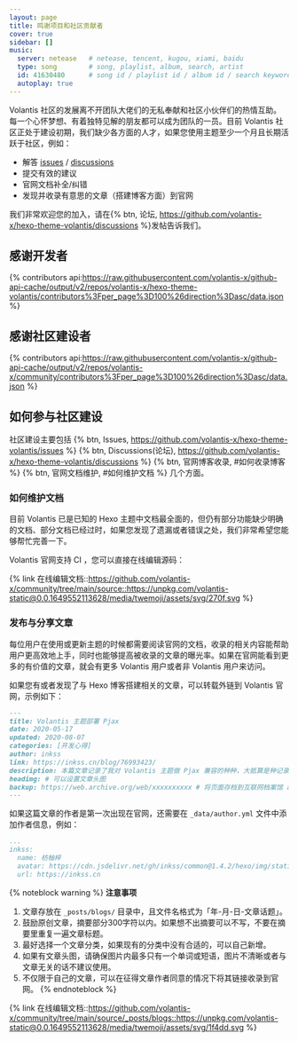 ```yaml
---
layout: page
title: 鸣谢项目和社区贡献者
cover: true
sidebar: []
music:
  server: netease   # netease, tencent, kugou, xiami, baidu
  type: song        # song, playlist, album, search, artist
  id: 41630480      # song id / playlist id / album id / search keyword
  autoplay: true
---
```


Volantis 社区的发展离不开团队大佬们的无私奉献和社区小伙伴们的热情互助。每一个心怀梦想、有着独特见解的朋友都可以成为团队的一员。目前 Volantis 社区正处于建设初期，我们缺少各方面的人才，如果您使用主题至少一个月且长期活跃于社区，例如：

- 解答 [issues](https://github.com/volantis-x/hexo-theme-volantis/issues) / [discussions](https://github.com/volantis-x/hexo-theme-volantis/discussions)
- 提交有效的建议
- 官网文档补全/纠错
- 发现并收录有意思的文章（搭建博客方面）到官网

我们非常欢迎您的加入，请在{% btn, 论坛, https://github.com/volantis-x/hexo-theme-volantis/discussions %}发帖告诉我们。


<!-- more -->

## 感谢开发者

{% contributors api:https://raw.githubusercontent.com/volantis-x/github-api-cache/output/v2/repos/volantis-x/hexo-theme-volantis/contributors%3Fper_page%3D100%26direction%3Dasc/data.json %}

## 感谢社区建设者

{% contributors api:https://raw.githubusercontent.com/volantis-x/github-api-cache/output/v2/repos/volantis-x/community/contributors%3Fper_page%3D100%26direction%3Dasc/data.json %}

## 如何参与社区建设

社区建设主要包括 {% btn, Issues, https://github.com/volantis-x/hexo-theme-volantis/issues %} {% btn, Discussions(论坛), https://github.com/volantis-x/hexo-theme-volantis/discussions %} {% btn, 官网博客收录, #如何收录博客 %} {% btn, 官网文档维护, #如何维护文档 %} 几个方面。


### 如何维护文档

目前 Volantis 已是已知的 Hexo 主题中文档最全面的，但仍有部分功能缺少明确的文档、部分文档已经过时，如果您发现了遗漏或者错误之处，我们非常希望您能够帮忙完善一下。

Volantis 官网支持 CI ，您可以直接在线编辑源码：

{% link 在线编辑文档::https://github.com/volantis-x/community/tree/main/source::https://unpkg.com/volantis-static@0.0.1649552113628/media/twemoji/assets/svg/270f.svg %}


### 发布与分享文章

每位用户在使用或更新主题的时候都需要阅读官网的文档，收录的相关内容能帮助用户更高效地上手，同时也能够提高被收录的文章的曝光率。如果在官网能看到更多的有价值的文章，就会有更多 Volantis 用户或者非 Volantis 用户来访问。

如果您有或者发现了与 Hexo 博客搭建相关的文章，可以转载外链到 Volantis 官网，示例如下：

```md _posts/blogs/2020-05-17-pjax.md
---
title: Volantis 主题部署 Pjax
date: 2020-05-17
updated: 2020-08-07
categories: [开发心得]
author: inkss
link: https://inkss.cn/blog/76993423/
description: 本篇文章记录了我对 Volantis 主题做 Pjax 兼容的种种，大抵算是种记录吧~
headimg: # 可以设置文章头图
backup: https://web.archive.org/web/xxxxxxxxxx # 将页面存档到互联网档案馆 archive.org 的存档链接  https://web.archive.org/save
---
```

如果这篇文章的作者是第一次出现在官网，还需要在 `_data/author.yml` 文件中添加作者信息，例如：

```yaml _data/author.yml
...
inkss:
  name: 枋柚梓
  avatar: https://cdn.jsdelivr.net/gh/inkss/common@1.4.2/hexo/img/static/avatar.jpg
  url: https://inkss.cn
```

{% noteblock warning %}
**注意事项**
1. 文章存放在 `_posts/blogs/` 目录中，且文件名格式为「年-月-日-文章话题」。
2. 鼓励原创文章，摘要部分300字符以内。如果想不出摘要可以不写，不要在摘要里重复一遍文章标题。
3. 最好选择一个文章分类，如果现有的分类中没有合适的，可以自己新增。
4. 如果有文章头图，请确保图片内最多只有一个单词或短语，图片不清晰或者与文章无关的话不建议使用。
5. 不仅限于自己的文章，可以在征得文章作者同意的情况下将其链接收录到官网。
{% endnoteblock %}


{% link 在线编辑文档::https://github.com/volantis-x/community/tree/main/source/_posts/blogs::https://unpkg.com/volantis-static@0.0.1649552113628/media/twemoji/assets/svg/1f4dd.svg %}
